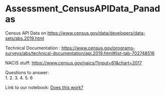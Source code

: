 # Assessment_CensusAPIData_Panadas

Census API Data on https://www.census.gov/data/developers/data-sets/abs.2019.html

Technical Documentation : 
https://www.census.gov/programs-surveys/abs/technical-documentation/api.2019.html#list-tab-702748516

NACIS stuff:
https://www.census.gov/naics/?input=61&chart=2017

Questions to answer:    
    1.
    2.
    3.
    4.
    5.
    6

Link to our notebook: [Does this work?](./main.ipynb) 
